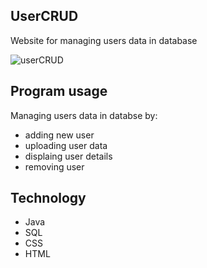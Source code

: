 ## UserCRUD
Website for managing users data in database

![userCRUD](https://user-images.githubusercontent.com/97983923/169302663-acf68ebf-737f-452c-ba5b-3a6703184a6e.jpg)

## Program usage
Managing users data in databse by:
* adding new user
* uploading user data
* displaing user details
* removing user 

## Technology
* Java
* SQL
* CSS
* HTML


